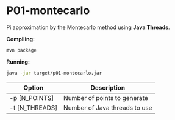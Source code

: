 # P01-montecarlo
Pi approximation by the Montecarlo method using **Java Threads**.

**Compiling:**
```bash
mvn package
```

**Running:**
```bash
java -jar target/p01-montecarlo.jar 
```

| Option         | Description                   |
| -------------- | ----------------------------- |
| -p [N_POINTS]  | Number of points to generate  |
| -t [N_THREADS] | Number of Java threads to use |